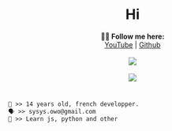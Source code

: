 <h1 align="center">Hi</h1>

<p align="center">
  <b>🧙‍♂️ Follow me here:</b><br>
  <a href="[https://www.youtube.com/c/IceMinisterq]">YouTube</a> |
  <a href="https://github.com/Sysys242">Github</a>
  <br><br>
  <img src="https://cdn.discordapp.com/attachments/762750100500906044/860549000939831316/183296.gif">
  <br><br>
  <img src="https://discord.c99.nl/widget/theme-2/828627902781849660">
</p>

#
```diff
👤 >> 14 years old, french developper.
🗣️ >> sysys.owo@gmail.com
🐺 >> Learn js, python and other
```
#
